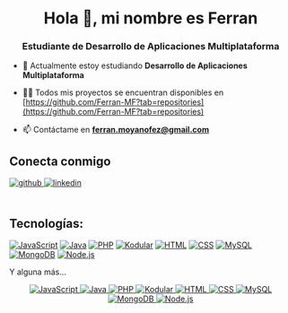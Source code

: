 <h1 align="center">Hola 👋, mi nombre es Ferran</h1>
<h3 align="center">Estudiante de Desarrollo de Aplicaciones Multiplataforma</h3>

- 🌱 Actualmente estoy estudiando **Desarrollo de Aplicaciones Multiplataforma**

- 👨‍💻 Todos mis proyectos se encuentran disponibles en [https://github.com/Ferran-MF?tab=repositories](https://github.com/Ferran-MF?tab=repositories)

- 📫 Contáctame en **ferran.moyanofez@gmail.com**


## Conecta conmigo
<div>
<a href="https://github.com/Ferran-MF" target="_blank">
<img src=https://img.shields.io/badge/github-%2324292e.svg?&style=for-the-badge&logo=github&logoColor=white alt=github style="margin-bottom: 5px;" />
</a>
<a href="https://www.linkedin.com/in/ferran-moyano-fernandez-607864208/" target="_blank">
<img src=https://img.shields.io/badge/linkedin-%231E77B5.svg?&style=for-the-badge&logo=linkedin&logoColor=white alt=linkedin style="margin-bottom: 5px;" />
</a>  
</div>  
<br/>  

## Tecnologías:
[![JavaScript](https://img.shields.io/badge/-JavaScript-yellow)](https://github.com/topics/javascript)
[![Java](https://img.shields.io/badge/-Java-red)](https://github.com/topics/java)
[![PHP](https://img.shields.io/badge/-PHP-blue)](https://github.com/topics/php)
[![Kodular](https://img.shields.io/badge/-Kodular-orange)](https://github.com/topics/kodular)
[![HTML](https://img.shields.io/badge/-HTML-orange)](https://github.com/topics/html)
[![CSS](https://img.shields.io/badge/-CSS-blue)](https://github.com/topics/css)
[![MySQL](https://img.shields.io/badge/-MySQL-blue)](https://github.com/topics/mysql)
[![MongoDB](https://img.shields.io/badge/-MongoDB-green)](https://github.com/topics/mongodb)
[![Node.js](https://img.shields.io/badge/-Node.js-green)](https://github.com/topics/nodejs)

Y alguna más...

<p align="center">
  <a href="https://github.com/topics/javascript">
    <img src="https://img.shields.io/badge/-JavaScript-yellow" alt="JavaScript">
  </a>
  <a href="https://github.com/topics/java">
    <img src="https://img.shields.io/badge/-Java-red" alt="Java">
  </a>
  <a href="https://github.com/topics/php">
    <img src="https://img.shields.io/badge/-PHP-blue" alt="PHP">
  </a>
  <a href="https://github.com/topics/kodular">
    <img src="https://img.shields.io/badge/-Kodular-orange" alt="Kodular">
  </a>
  <a href="https://github.com/topics/html">
    <img src="https://img.shields.io/badge/-HTML-orange" alt="HTML">
  </a>
  <a href="https://github.com/topics/css">
    <img src="https://img.shields.io/badge/-CSS-blue" alt="CSS">
  </a>
  <a href="https://github.com/topics/mysql">
    <img src="https://img.shields.io/badge/-MySQL-blue" alt="MySQL">
  </a>
  <a href="https://github.com/topics/mongodb">
    <img src="https://img.shields.io/badge/-MongoDB-green" alt="MongoDB">
  </a>
  <a href="https://github.com/topics/nodejs">
    <img src="https://img.shields.io/badge/-Node.js-green" alt="Node.js">
  </a>
</p>

